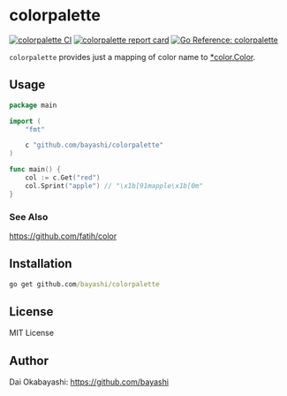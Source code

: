# colorpalette

<a href="https://github.com/bayashi/colorpalette/actions" title="colorpalette CI"><img src="https://github.com/bayashi/colorpalette/workflows/main/badge.svg" alt="colorpalette CI"></a>
<a href="https://goreportcard.com/report/github.com/bayashi/colorpalette" title="colorpalette report card" target="_blank"><img src="https://goreportcard.com/badge/github.com/bayashi/colorpalette" alt="colorpalette report card"></a>
<a href="https://pkg.go.dev/github.com/bayashi/colorpalette" title="Go colorpalette package reference" target="_blank"><img src="https://pkg.go.dev/badge/github.com/bayashi/colorpalette.svg" alt="Go Reference: colorpalette"></a>

`colorpalette` provides just a mapping of color name to [*color.Color](https://github.com/fatih/color).

## Usage

```go
package main

import (
    "fmt"

    c "github.com/bayashi/colorpalette"
)

func main() {
    col := c.Get("red")
    col.Sprint("apple") // "\x1b[91mapple\x1b[0m"
}
```

### See Also

https://github.com/fatih/color


## Installation

```cmd
go get github.com/bayashi/colorpalette
```

## License

MIT License

## Author

Dai Okabayashi: https://github.com/bayashi
